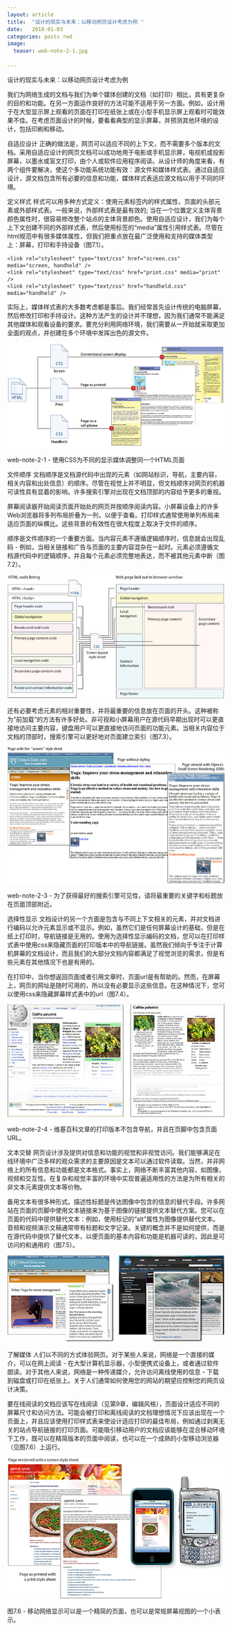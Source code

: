 ```yaml
---
layout: article
title:  "设计的现实与未来：以移动网页设计考虑为例 "
date:   2018-01-03
categories: posts rwd
image:
  teaser: web-note-2-1.jpg

---
```


设计的现实与未来：以移动网页设计考虑为例



我们为网络生成的文档与我们为单个媒体创建的文档（如打印）相比，具有更复杂的目的和功能。在另一方面运作良好的方法可能不适用于另一方面。例如，设计用于在大型显示屏上观看的页面在打印在纸张上或在小型手机显示屏上观看时可能效果不佳。在考虑页面设计的时候，要看看典型的显示屏幕，并预测其他环境的设计，包括印刷和移动。

自适应设计
正确的做法是，网页可以适应不同的上下文，而不需要多个版本的文档。采用自适应设计的网页文档可以成功地用于电影或手机显示屏，电视机或投影屏幕，以墨水或盲文打印，由个人或软件应用程序阅读。从设计师的角度来看，有两个组件要解决，使这个多功能系统功能有效：源文件和媒体样式表。通过自适应设计，源文档包含所有必要的信息和功能，媒体样式表适应源文档以用于不同的环境。

定义样式
样式可以用多种方式定义：使用元素标签内的样式属性，页面的头部元素或外部样式表。一般来说，外部样式表是最有效的; 当在一个位置定义主体背景颜色属性时，很容易修改整个站点的主体背景颜色。使用自适应设计，我们为每个上下文创建不同的外部样式表，然后使用<link>标签的“media”属性引用样式表。尽管在html规范中有很多媒体属性，但我们把重点放在最广泛使用和支持的媒体类型上：屏幕，打印和手持设备（图7.1）。

```
<link rel="stylesheet" type="text/css" href="screen.css" media="screen, handheld" />
<link rel="stylesheet" type="text/css" href="print.css" media="print" />
<link rel="stylesheet" type="text/css" href="handheld.css" media="handheld" />
```

实际上，媒体样式表的大多数考虑都是事后。我们经常首先设计传统的电脑屏幕，然后修改打印和手持设计。这种方法产生的设计并不理想，因为我们通常不能满足其他媒体和观看设备的要求。要充分利用网络环境，我们需要从一开始就采取更加全面的观点，并创建在多个环境中发挥出色的源文件。

![web-note-2-1](\images\web-note-2-1.jpg)

web-note-2-1 - 使用CSS为不同的显示媒体调整同一个HTML页面

文件顺序
文档顺序是文档源代码中出现的元素（如网站标识，导航，主要内容，相关内容和出处信息）的顺序。尽管在视觉上并不明显，但文档顺序对网页的机器可读性具有显着的影响。许多搜索引擎对出现在文档顶部的内容给予更多的重视。

屏幕阅读器开始阅读页面开始处的网页并按顺序阅读内容。小屏幕设备上的许多Web浏览器将多列布局折叠为一列，以便于查看。打印样式通常使用单列布局来适应页面的纵横比。这些背景的有效性在很大程度上取决于文件的顺序。

顺序是文件顺序的一个重要方面。当内容元素不遵循逻辑顺序时，信息就会出现乱码 - 例如，当相关链接和广告与页面的主要内容混杂在一起时。元素必须遵循文档源代码中的逻辑顺序，并且每个元素必须完整地表达，而不被其他元素中断（图7.2）。

![web-note-2-2](\images\web-note-2-2.jpg)

还有必要考虑元素的相对重要性，并将最重要的信息放在页面的开头。这种被称为“前加载”的方法有许多好处。非可视和小屏幕用户在源代码早期出现时可以更直接地访问主要内容，键盘用户可以更直接地访问页面的功能元素。当相关内容位于文档的顶部时，搜索引擎可以更好地对页面建立索引（图7.3）。

![web-note-2-3](\images\web-note-2-3.jpg)

web-note-2-3 - 为了获得最好的搜索引擎可见性，请将最重要的关键字和标题放在页面顶部附近。

选择性显示
文档设计的另一个方面是包含与不同上下文相关的元素，并对文档进行编码以允许元素显示或不显示。例如，虽然它们是任何屏幕设计的基础，但是在纸上打印时，导航链接是无用的。使用为选择性显示编码的文档，您可以在打印样式表中使用css来隐藏页面的打印版本中的导航链接。虽然我们倾向于专注于计算机屏幕的文档设计，而且我们的大部分文档内容都满足了视觉浏览的需求，但是有些元素在其他情况下也是有用的。

在打印中，当你想返回页面或者引用文章时，页面url是有帮助的。然而，在屏幕上，网页的网址是随时可用的，所以没有必要显示这些信息。在这种情况下，您可以使用css来隐藏屏幕样式表中的url（图7.4）。

![web-note-2-4](\images\web-note-2-4.jpg)

web-note-2-4 - 维基百科文章的打印版本不包含导航，并且在页脚中包含页面URL。

文本交替
网页设计涉及提供对信息和功能的视觉和非视觉访问。我们能够满足在线环境中广泛多样的观众需求的主要原因是文本可以通过软件读取。当然，并非网络上的所有信息和功能都是文本格式。事实上，网络不断丰富其他内容，如图像，视频和交互性。在复杂和视觉丰富的环境中实现普遍适用性的方法是为所有相关的非文本元素提供文本等价物。

备用文本有很多种形式。描述性标题是传达图像中包含的信息的替代手段。许多网站在页面的页脚中使用文本链接来为基于图像的链接提供文本替代方案。您可以在页面的代码中提供替代文本：例如，使用<img>标记的“alt”属性为图像提供替代文本。音频和视频演示文稿通常带有标题和文字记录。关键的概念并不是如何提供，而是在源代码中提供了替代文本，以便页面的基本内容和功能是机器可读的，因此是可访问的和通用的（图7.5）。

![web-note-2-5](\images\web-note-2-5.jpg)

了解媒体
人们以不同的方式体验网页。对于某些人来说，网络是一个直接的媒介，可以在网上阅读 - 在大型计算机显示器，小型便携式设备上，或者通过软件朗读。对于其他人来说，网络是一种传递媒介，允许访问离线使用的信息 - 下载到磁盘或打印在纸张上。关于人们通常如何使用您的网站的期望应控制您的网页设计决策。

要在线阅读的文档应该写在线阅读（见第9章，编辑风格），页面设计适应不同的屏幕尺寸和访问方法。可能会被打印和离线阅读的文档理想情况下应该出现在一个页面上，并且应该使用打印样式表来使设计适应打印的最佳布局，例如通过剥离无关的站点导航链接的打印页面。可能吸引移动用户的文档应该能够在混合移动环境下工作，既可以在精简版本的页面中阅读，也可以在一个成熟的小型移动浏览器（见图7.6）上运行。

![web-note-2-6](\images\web-note-2-6.jpg)

图7.6 - 移动网络显示可以是一个精简的页面，也可以是常规屏幕视图的一个小表示。

